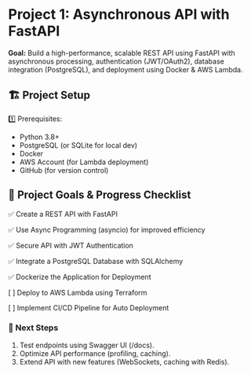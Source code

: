 # Project 1: Asynchronous API with FastAPI
**Goal:** Build a high-performance, scalable REST API using FastAPI with asynchronous processing, authentication (JWT/OAuth2), database integration (PostgreSQL), and deployment using Docker &amp; AWS Lambda.

## 🏗️ Project Setup
1️⃣ Prerequisites:
- Python 3.8+
- PostgreSQL (or SQLite for local dev)
- Docker
- AWS Account (for Lambda deployment)
- GitHub (for version control)

## 🎯 Project Goals & Progress Checklist
✅ Create a REST API with FastAPI

✅ Use Async Programming (asyncio) for improved efficiency

✅ Secure API with JWT Authentication

✅ Integrate a PostgreSQL Database with SQLAlchemy

✅ Dockerize the Application for Deployment

[ ] Deploy to AWS Lambda using Terraform

[ ] Implement CI/CD Pipeline for Auto Deployment


### 📌 Next Steps
1. Test endpoints using Swagger UI (/docs).
1. Optimize API performance (profiling, caching).
1. Extend API with new features (WebSockets, caching with Redis).
